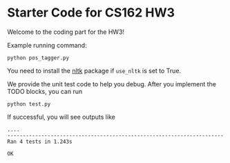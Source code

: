 # Starter Code for CS162 HW3

Welcome to the coding part for the HW3! 

Example running command:
```
python pos_tagger.py
```

You need to install the [nltk](https://www.nltk.org/) package if `use_nltk` is set to True.

We provide the unit test code to help you debug. After you implement the TODO blocks, you can run
```
python test.py 
```

If successful, you will see outputs like
```
....
----------------------------------------------------------------------
Ran 4 tests in 1.243s

OK
```


